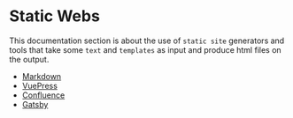 # Static Webs

This documentation section is about the use of `static site` generators and tools that take some `text` and `templates` as input and produce html files on the output.

- [Markdown](markdown.md)
- [VuePress](vuepress.md)
- [Confluence](confluence.md)
- [Gatsby](gatsby.md)

